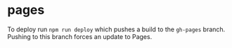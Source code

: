# pages

To deploy run `npm run deploy` which pushes a build to the `gh-pages` branch. Pushing to this branch forces an update to Pages.